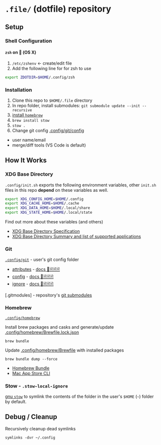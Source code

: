 # `.file/` (dotfile) repository

## Setup

### Shell Configuration

#### `zsh` on 󰀵 (OS X)

1. `/etc/zshenv` <- create/edit file
1. Add the following line for for zsh to use

```sh
export ZDOTDIR=$HOME/.config/zsh
```

### Installation

1. Clone this repo to `$HOME/.file` directory
1. In repo folder, install submodules: `git submodule update --init --recursive`
1. [install `homebrew`](https://docs.brew.sh/Installation)
1. `brew install stow`
1. `stow .`
1. Change git config [.config/git/config](.config/git/config)

- user name/email
- merge/diff tools (VS Code is default)

## How It Works

### XDG Base Directory

`.config/init.sh` exports the following environment variables, other `init.sh` files in this repo **depend** on these variables as well.

```sh
export XDG_CONFIG_HOME=$HOME/.config
export XDG_CACHE_HOME=$HOME/.cache
export XDG_DATA_HOME=$HOME/.local/share
export XDG_STATE_HOME=$HOME/.local/state
```

Find out more about these variables (and others)

- [XDG Base Directory Specification](https://specifications.freedesktop.org/basedir-spec/basedir-spec-latest.html)
- [XDG Base Directory Summary and list of supported applications](https://wiki.archlinux.org/title/XDG_Base_Directory)

### Git

[`.config/git`](.config/git) - user's git config folder

- [attributes](.config/git/attributes) - [docs 📕🗎🗎🗎](https://git-scm.com/docs/gitattributes)
- [config](.config/git/config) - [docs 📕🗎🗎🗎](https://git-scm.com/docs/git-config)
- [ignore](.config/git/ignore) - [docs 📕🗎🗎🗎](https://git-scm.com/docs/gitignore)

[.gitmodules] - repository's [git submodules](https://git-scm.com/docs/submodule)

### Homebrew

[`.config/homebrew`](.config/homebrew)

Install brew packages and casks and generate/update [.config/homebrew/Brewfile.lock.json](.config/homebrew/Brewfile.lock.json)

```console
brew bundle
```

Update [.config/homebrew/Brewfile](.config/homebrew/Brewfile) with installed packages

```console
brew bundle dump --force
```

- [Homebrew Bundle](https://github.com/Homebrew/homebrew-bundle)
- [Mac App Store CLI](https://github.com/mas-cli/mas)

### Stow - `.stow-local-ignore`

[gnu `stow`](<https://www.gnu.org/software/stow/manual/stow.html>) to symlink the contents of the folder in the user's `$HOME` (`~`) folder by default.

## Debug / Cleanup

Recursively cleanup dead symlinks

```console
symlinks -dvr ~/.config
```
